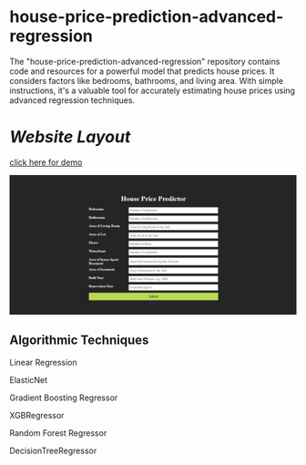 # house-price-prediction-advanced-regression
The "house-price-prediction-advanced-regression" repository contains code and resources for a powerful model that predicts house prices. It considers factors like bedrooms, bathrooms, and living area. With simple instructions, it's a valuable tool for accurately estimating house prices using advanced regression techniques.


# ***Website Layout***



<a href='http://ec2-13-53-76-39.eu-north-1.compute.amazonaws.com:9090/' target='_blank'>click here for demo</a>

![image](demo.png)


## Algorithmic Techniques

Linear Regression	

ElasticNet	

Gradient Boosting Regressor	

XGBRegressor	

Random Forest Regressor	

DecisionTreeRegressor

